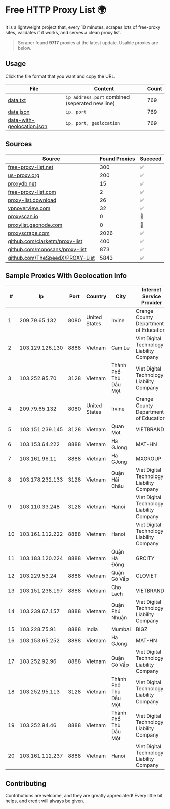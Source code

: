 
# Free HTTP Proxy List 🌍

It is a lightweight project that, every 10 minutes, scrapes lots of free-proxy sites, validates if it works, and serves a clean proxy list.


> Scraper found **9717** proxies at the latest update. Usable proxies are below.

## Usage

Click the file format that you want and copy the URL.


|File|Content|Count|
|----|-------|-----|
|[data.txt](https://raw.githubusercontent.com/themiralay/Proxy-List-World/master/data.txt)|`ip_address:port` combined (seperated new line)|769|
|[data.json](https://raw.githubusercontent.com/themiralay/Proxy-List-World/master/data.json)|`ip, port`|769|
|[data-with-geolocation.json](https://raw.githubusercontent.com/themiralay/Proxy-List-World/master/data-with-geolocation.json)|`ip, port, geolocation`|769|

## Sources

|Source|Found Proxies|Succeed|
|------|-------------|-------|
|[free-proxy-list.net](https://free-proxy-list.net)|300|✅|
|[us-proxy.org](https://www.us-proxy.org)|200|✅|
|[proxydb.net](http://proxydb.net)|15|✅|
|[free-proxy-list.com](https://free-proxy-list.com/?page=&port=&type%5B%5D=http&type%5B%5D=https&up_time=0&search=Search)|2|✅|
|[proxy-list.download](https://www.proxy-list.download/HTTP)|26|✅|
|[vpnoverview.com](https://vpnoverview.com/privacy/anonymous-browsing/free-proxy-servers)|32|✅|
|[proxyscan.io](https://www.proxyscan.io)|0|🚫|
|[proxylist.geonode.com](https://proxylist.geonode.com/api/proxy-list?limit=300&page=1&sort_by=lastChecked&sort_type=desc&protocols=http,https)|0|🚫|
|[proxyscrape.com](https://api.proxyscrape.com/v2/?request=displayproxies&protocol=http&timeout=10000&country=all&ssl=all&anonymity=all)|2026|✅|
|[github.com/clarketm/proxy-list](https://raw.githubusercontent.com/clarketm/proxy-list/master/proxy-list-raw.txt)|400|✅|
|[github.com/monosans/proxy-list](https://raw.githubusercontent.com/monosans/proxy-list/main/proxies/http.txt)|873|✅|
|[github.com/TheSpeedX/PROXY-List](https://raw.githubusercontent.com/TheSpeedX/PROXY-List/master/http.txt)|5843|✅|


## Sample Proxies With Geolocation Info

|#|Ip|Port|Country|City|Internet Service Provider|
|-|--|----|-------|----|-------------------------|
|1|209.79.65.132|8080|United States|Irvine|Orange County Department of Education|
|2|103.129.126.130|8888|Vietnam|Cam Le|Viet Digital Technology Liability Company|
|3|103.252.95.70|3128|Vietnam|Thành Phố Thủ Dầu Một|Viet Digital Technology Liability Company|
|4|209.79.65.132|8080|United States|Irvine|Orange County Department of Education|
|5|103.151.239.145|3128|Vietnam|Quan Mot|VIETBRANDS|
|6|103.153.64.222|8888|Vietnam|Ha GJong|MAT-HN|
|7|103.161.96.11|8888|Vietnam|Ha GJong|MXGROUP|
|8|103.178.232.133|3128|Vietnam|Quận Hải Châu|Viet Digital Technology Liability Company|
|9|103.110.33.248|3128|Vietnam|Hanoi|Viet Digital Technology Liability Company|
|10|103.161.112.222|8888|Vietnam|Hanoi|Viet Digital Technology Liability Company|
|11|103.183.120.224|8888|Vietnam|Quận Hà Đông|GRCITY|
|12|103.229.53.24|8888|Vietnam|Quận Gò Vấp|CLOVIET|
|13|103.151.238.197|8888|Vietnam|Cho Lach|VIETBRANDS|
|14|103.239.67.157|8888|Vietnam|Quận Phú Nhuận|Viet Digital Technology Liability Company|
|15|103.228.75.91|8888|India|Mumbai|BIGZ|
|16|103.153.65.252|8888|Vietnam|Ha GJong|MAT-HN|
|17|103.252.92.96|8888|Vietnam|Quận Gò Vấp|Viet Digital Technology Liability Company|
|18|103.252.95.113|3128|Vietnam|Thành Phố Thủ Dầu Một|Viet Digital Technology Liability Company|
|19|103.252.94.46|8888|Vietnam|Thành Phố Thủ Dầu Một|Viet Digital Technology Liability Company|
|20|103.161.112.237|8888|Vietnam|Hanoi|Viet Digital Technology Liability Company|



## Contributing

Contributions are welcome, and they are greatly appreciated! Every
little bit helps, and credit will always be given.

